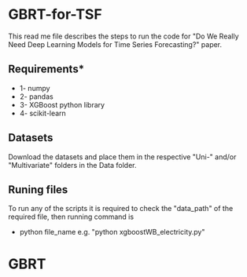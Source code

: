 # GBRT-for-TSF

This read me file describes the steps to run the code for "Do We Really Need Deep Learning Models for 
Time Series Forecasting?" paper.

## Requirements*
* 1- numpy
* 2- pandas
* 3- XGBoost python library 
* 4- scikit-learn


## Datasets

Download the datasets and place them in the respective "Uni-" and/or "Multivariate" folders in the Data folder.

## Runing files

To run any of the scripts it is required to check the "data_path" of the required file, then running command is 

 - python file_name e.g. "python xgboostWB_electricity.py"
# GBRT
